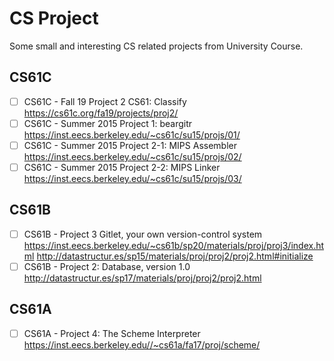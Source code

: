 # CS Project

Some small and interesting CS related projects from University Course.

## CS61C

- [ ] CS61C - Fall 19 Project 2 CS61: Classify
  <https://cs61c.org/fa19/projects/proj2/>
- [ ] CS61C - Summer 2015 Project 1: beargitr
  <https://inst.eecs.berkeley.edu/~cs61c/su15/projs/01/>
- [ ] CS61C - Summer 2015 Project 2-1: MIPS Assembler
  <https://inst.eecs.berkeley.edu/~cs61c/su15/projs/02/>
- [ ] CS61C - Summer 2015 Project 2-2: MIPS Linker
  <https://inst.eecs.berkeley.edu/~cs61c/su15/projs/03/>

## CS61B

- [ ] CS61B - Project 3 Gitlet, your own version-control system
<https://inst.eecs.berkeley.edu/~cs61b/sp20/materials/proj/proj3/index.html>
<http://datastructur.es/sp15/materials/proj/proj2/proj2.html#initialize>
- [ ] CS61B - Project 2: Database, version 1.0
<http://datastructur.es/sp17/materials/proj/proj2/proj2.html>

## CS61A

- [ ] CS61A - Project 4: The Scheme Interpreter
<https://inst.eecs.berkeley.edu//~cs61a/fa17/proj/scheme/>
